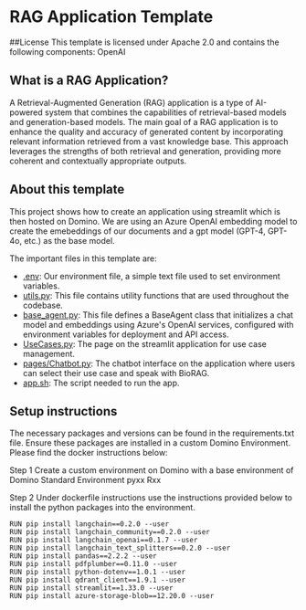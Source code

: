 # RAG Application Template

##License
This template is licensed under Apache 2.0 and contains the following components: 
OpenAI

## What is a RAG Application?
A Retrieval-Augmented Generation (RAG) application is a type of AI-powered system that combines the capabilities of retrieval-based models 
and generation-based models. The main goal of a RAG application is to enhance the quality and accuracy of generated content by incorporating relevant 
information retrieved from a vast knowledge base. This approach leverages the strengths of both retrieval and generation, providing more coherent and contextually appropriate outputs.

## About this template
This project shows how to create an application using streamlit which is then hosted on Domino. We are using an Azure OpenAI embedding model to create the emebeddings of our documents and
a gpt model (GPT-4, GPT-4o, etc.) as the base model. 

The important files in this template are:
* [.env](https://github.com/jweastman/BioRAG-AI-Template/blob/main/.env): Our environment file, a simple text file used to set environment variables.
* [utils.py](https://github.com/jweastman/BioRAG-AI-Template/blob/main/utils.py): This file contains utility functions that are used throughout the codebase.
* [base_agent.py](https://github.com/jweastman/BioRAG-AI-Template/blob/main/base_agent.py): This file defines a BaseAgent class that initializes a chat model and embeddings using Azure's OpenAI services, configured with environment variables for deployment and API access.
* [UseCases.py](https://github.com/jweastman/BioRAG-AI-Template/blob/main/UseCases.py): The page on the streamlit application for use case management.
* [pages/Chatbot.py](https://github.com/jweastman/BioRAG-AI-Template/blob/main/pages/Chatbot.py): The chatbot interface on the application where users can select their use case and speak with BioRAG.
* [app.sh](https://github.com/jweastman/BioRAG-AI-Template/blob/main/app.sh): The script needed to run the app.

## Setup instructions
The necessary packages and versions can be found in the requirements.txt file. Ensure these packages are installed in a custom Domino Environment. Please find the docker instructions below:

Step 1
Create a custom environment on Domino with a base environment of Domino Standard Environment pyxx Rxx

Step 2
Under dockerfile instructions use the instructions provided below to install the python packages into the environment.

 ```
 RUN pip install langchain==0.2.0 --user
 RUN pip install langchain_community==0.2.0 --user
 RUN pip install langchain_openai==0.1.7 --user
 RUN pip install langchain_text_splitters==0.2.0 --user
 RUN pip install pandas==2.2.2 --user
 RUN pip install pdfplumber==0.11.0 --user
 RUN pip install python-dotenv==1.0.1 --user
 RUN pip install qdrant_client==1.9.1 --user
 RUN pip install streamlit==1.33.0 --user
 RUN pip install azure-storage-blob==12.20.0 --user
```
